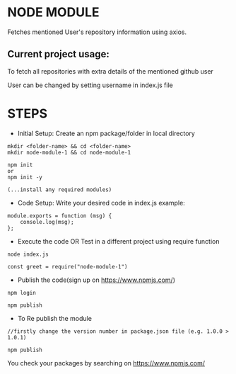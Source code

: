 # NODE MODULE

Fetches mentioned User's repository information using axios.

## Current project usage:
To fetch all repositories with extra details of the mentioned github user

User can be changed by setting username in index.js file

# STEPS

- Initial Setup: Create an npm package/folder in local directory

```
mkdir <folder-name> && cd <folder-name>
mkdir node-module-1 && cd node-module-1

npm init
or
npm init -y

(...install any required modules)
```

- Code Setup: Write your desired code in index.js
  example:

```
module.exports = function (msg) {
    console.log(msg);
};
```

- Execute the code OR Test in a different project using require function

```
node index.js

const greet = require("node-module-1")
```

- Publish the code(sign up on https://www.npmjs.com/)

```
npm login

npm publish
```

- To Re publish the module

```
//firstly change the version number in package.json file (e.g. 1.0.0 > 1.0.1)

npm publish
```

You check your packages by searching on https://www.npmjs.com/
